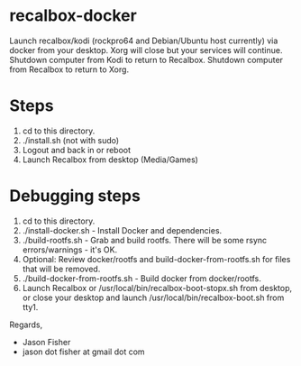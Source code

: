 # recalbox-docker

Launch recalbox/kodi (rockpro64 and Debian/Ubuntu host currently) via docker from your desktop.  Xorg will close but your services will continue.  Shutdown computer from Kodi to return to Recalbox.  Shutdown computer from Recalbox to return to Xorg.

# Steps

1. cd to this directory.
2. ./install.sh (not with sudo)
3. Logout and back in or reboot
4. Launch Recalbox from desktop (Media/Games)

# Debugging steps

1. cd to this directory.
2. ./install-docker.sh - Install Docker and dependencies.
3. ./build-rootfs.sh - Grab and build rootfs.  There will be some rsync errors/warnings - it's OK.
4. Optional: Review docker/rootfs and build-docker-from-rootfs.sh for files that will be removed.
5. ./build-docker-from-rootfs.sh - Build docker from docker/rootfs.
6. Launch Recalbox or /usr/local/bin/recalbox-boot-stopx.sh from desktop, or close your desktop and launch /usr/local/bin/recalbox-boot.sh from tty1.


Regards,
- Jason Fisher
- jason dot fisher at gmail dot com
